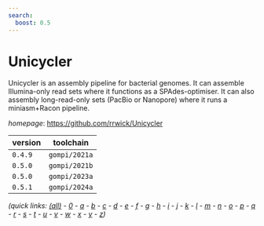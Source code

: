 ```yaml
---
search:
  boost: 0.5
---
```

# Unicycler

Unicycler is an assembly pipeline for bacterial genomes. It can assemble Illumina-only read sets  where it functions as a SPAdes-optimiser. It can also assembly long-read-only sets (PacBio or Nanopore)  where it runs a miniasm+Racon pipeline.

*homepage*: <https://github.com/rrwick/Unicycler>

version | toolchain
--------|----------
``0.4.9`` | ``gompi/2021a``
``0.5.0`` | ``gompi/2021b``
``0.5.0`` | ``gompi/2023a``
``0.5.1`` | ``gompi/2024a``


*(quick links: [(all)](../index.md) - [0](../0/index.md) - [a](../a/index.md) - [b](../b/index.md) - [c](../c/index.md) - [d](../d/index.md) - [e](../e/index.md) - [f](../f/index.md) - [g](../g/index.md) - [h](../h/index.md) - [i](../i/index.md) - [j](../j/index.md) - [k](../k/index.md) - [l](../l/index.md) - [m](../m/index.md) - [n](../n/index.md) - [o](../o/index.md) - [p](../p/index.md) - [q](../q/index.md) - [r](../r/index.md) - [s](../s/index.md) - [t](../t/index.md) - [u](../u/index.md) - [v](../v/index.md) - [w](../w/index.md) - [x](../x/index.md) - [y](../y/index.md) - [z](../z/index.md))*

